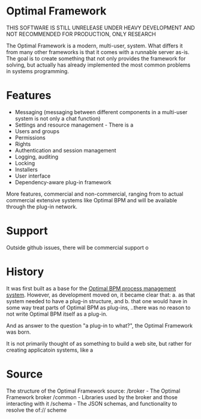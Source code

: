 # Optimal Framework

THIS SOFTWARE IS STILL UNRELEASE UNDER HEAVY DEVELOPMENT AND NOT RECOMMENDED FOR PRODUCTION, ONLY RESEARCH

The Optimal Framework is a modern, multi-user, system.
What differs it from many other frameworks is that it comes with a runnable server as-is.
The goal is to create something that not only provides the framework for solving, but actually has already implemented the most common problems in systems programming.

# Features

* Messaging (messaging between different components in a multi-user system is not only a chat function)
* Settings and resource management - There is a 
* Users and groups
* Permissions
* Rights
* Authentication and session management
* Logging, auditing
* Locking
* Installers
* User interface 
* Dependency-aware plug-in framework

More features, commercial and non-commercial, ranging from  to actual commercial extensive systems like Optimal BPM and will be available through the plug-in network.

# Support

Outside github issues, there will be commercial support o

# History

It was first built as a base for the [Optimal BPM process management system](http://www.optimalbpm.se). 
However, as development moved on, it became clear that:
a. as that system needed to have a plug-in structure, and 
b. that one would have in some way treat parts of Optimal BPM as plug-ins, 
..there was no reason to not write Optimal BPM itself as a plug-in.

And as answer to the question "a plug-in to what?", the Optimal Framework was born.

It is not primarily thought of as something to build a web site, but rather for creating applicatoin systems, like a  



# Source

The structure of the Optimal Framework source:
/broker - The Optimal Framework broker
/common - Libraries used by the broker and those interacting with it
/schema - The JSON schemas, and functionality to resolve the of:// scheme
